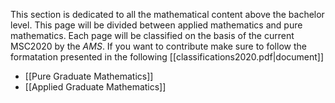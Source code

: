 This section is dedicated to all the mathematical content above the bachelor level.
This page will be divided between applied mathematics and pure mathematics.
Each page will  be classified on the basis of the current MSC2020 by the *AMS*.
If you want to contribute make sure to follow the formatation presented in the following [[classifications2020.pdf|document]]

- [[Pure Graduate Mathematics]]
- [[Applied Graduate Mathematics]]